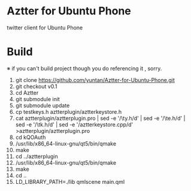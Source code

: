 Aztter for Ubuntu Phone
=======================

twitter client for Ubuntu Phone

# Build
※ if you can't build project though you do referencing it , sorry.

1. git clone https://github.com/yuntan/Aztter-for-Ubuntu-Phone.git
1. git checkout v0.1
1. cd Aztter
1. git submodule init
1. git submodule update
1. cp testkeys.h aztterplugin/aztterkeystore.h
1. cat aztterplugin/aztterplugin.pro | sed -e '/\ty.h/d' | sed -e '/\te.h/d' | sed -e '/\tk.h/d' | sed -e '/aztterkeystore.cpp/d' >aztterplugin/aztterplugin.pro
1. cd kQOAuth
1. /usr/lib/x86_64-linux-gnu/qt5/bin/qmake
1. make
1. cd ../aztterplugin
1. /usr/lib/x86_64-linux-gnu/qt5/bin/qmake
1. make
1. cd ..
1. LD_LIBRARY_PATH=./lib qmlscene main.qml

